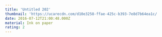 ```yaml
---
title: 'Untitled 202'
thumbnail: 'https://ucarecdn.com/d10e3258-ffae-425c-b393-7e8d7b64ea1c/'
date: 2016-07-12T21:00:48.000Z
material: Ink on paper
rating: 2
---
```

